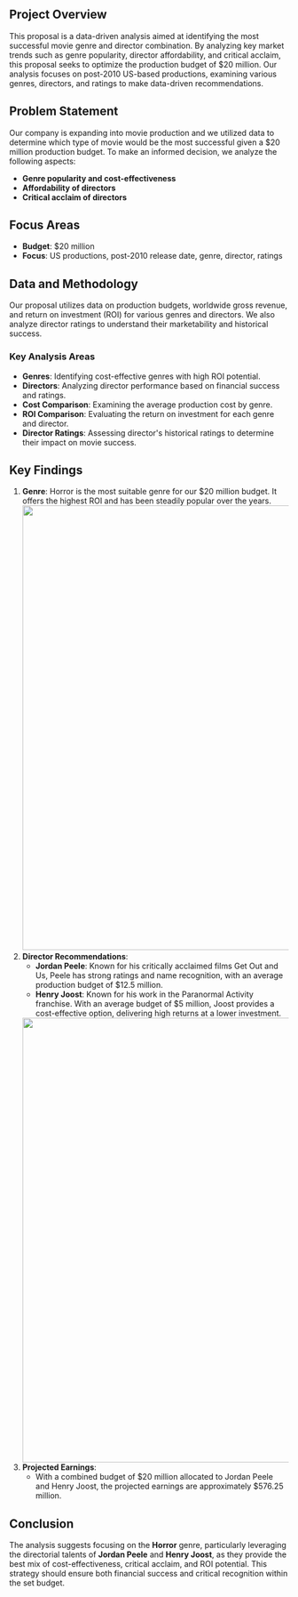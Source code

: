 ## Project Overview

This proposal is a data-driven analysis aimed at identifying the most successful movie genre and director combination. By analyzing key market trends such as genre popularity, director affordability, and critical acclaim, this proposal seeks to optimize the production budget of $20 million. Our analysis focuses on post-2010 US-based productions, examining various genres, directors, and ratings to make data-driven recommendations.

## Problem Statement

Our company is expanding into movie production and we utilized data to determine which type of movie would be the most successful given a $20 million production budget. To make an informed decision, we analyze the following aspects:
- **Genre popularity and cost-effectiveness**
- **Affordability of directors**
- **Critical acclaim of directors**

## Focus Areas

- **Budget**: $20 million
- **Focus**: US productions, post-2010 release date, genre, director, ratings

## Data and Methodology

Our proposal utilizes data on production budgets, worldwide gross revenue, and return on investment (ROI) for various genres and directors. We also analyze director ratings to understand their marketability and historical success.

### Key Analysis Areas
- **Genres**: Identifying cost-effective genres with high ROI potential.
- **Directors**: Analyzing director performance based on financial success and ratings.
- **Cost Comparison**: Examining the average production cost by genre.
- **ROI Comparison**: Evaluating the return on investment for each genre and director.
- **Director Ratings**: Assessing director's historical ratings to determine their impact on movie success.

## Key Findings

1. **Genre**: Horror is the most suitable genre for our $20 million budget. It offers the highest ROI and has been steadily popular over the years. 
   <img src='Images/903cc286-e99c-4e3d-9a65-d2463f740f18.png' width='800'>
2. **Director Recommendations**:
   - **Jordan Peele**: Known for his critically acclaimed films Get Out and Us, Peele has strong ratings and name recognition, with an average production budget of $12.5 million.
   - **Henry Joost**: Known for his work in the Paranormal Activity franchise. With an average budget of $5 million, Joost provides a cost-effective option, delivering high returns at a lower investment.
   <img src='Screenshot 2025-02-12 at 3.20.48 PM.png' width='800'>
3. **Projected Earnings**: 
   - With a combined budget of $20 million allocated to Jordan Peele and Henry Joost, the projected earnings are approximately $576.25 million.

## Conclusion

The analysis suggests focusing on the **Horror** genre, particularly leveraging the directorial talents of **Jordan Peele** and **Henry Joost**, as they provide the best mix of cost-effectiveness, critical acclaim, and ROI potential. This strategy should ensure both financial success and critical recognition within the set budget.
